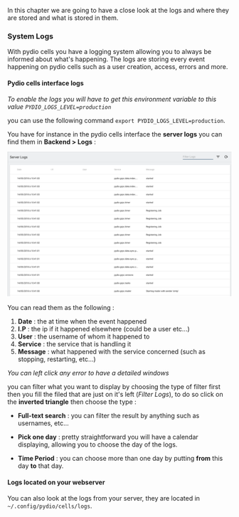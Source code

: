 In this chapter we are going to have a close look at the logs and where they are stored and what is stored in them.

### System Logs

With pydio cells you have a logging system allowing you to always be informed about what's happening. The logs are storing every event happening on pydio cells such as a user creation, access, errors and more.

#### Pydio cells interface logs

*To enable the logs you will have to get this environment variable to this value
`PYDIO_LOGS_LEVEL=production`*

you can use the following command `export PYDIO_LOGS_LEVEL=production`.

You have for instance in the pydio cells interface the **server logs** you can find them in **Backend > Logs** :

![server logs](/images/2_getting_started/server_logs.png)

You can read them as the following :
1. **Date** : the at time when the event happened
2. **I.P** : the ip if it happened elsewhere (could be a user etc...)
3. **User** : the username of whom it happened to
4. **Service** : the service that is handling it
5. **Message** : what happened with the service concerned (such as stopping, restarting, etc...)

*You can left click any error to have a detailed windows*


you can filter what you want to display by choosing the type of filter first then you fill the filed that are just on it's left (*Filter Logs*), to do so click on the **inverted triangle** then choose the type :

* **Full-text search** : you can filter the result by anything such as usernames, etc...

* **Pick one day** : pretty straightforward you will have a calendar displaying, allowing you to choose the day of the logs.

* **Time Period** : you can choose more than one day by putting **from** this day **to** that day.

#### Logs located on your webserver

You can also look at the logs from your server, they are located in `~/.config/pydio/cells/logs`.
